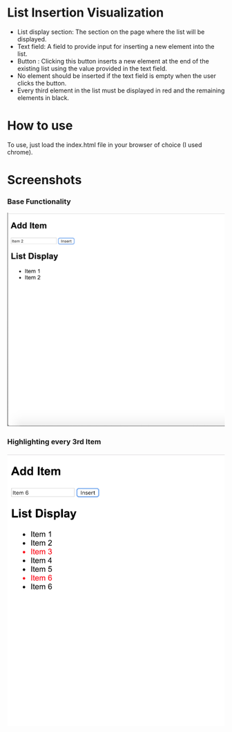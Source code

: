 # List Insertion Visualization

- List display section: The section on the page where the list will be displayed.
- Text field: A field to provide input for inserting a new element into the list.
- Button : Clicking this button inserts a new element at the end of the existing list using the value provided in the text field.
- No element should be inserted if the text field is empty when the user clicks the button.
- Every third element in the list must be displayed in red and the remaining elements in black.

# How to use
To use, just load the index.html file in your browser of choice (I used chrome).

# Screenshots

### Base Functionality
![Alt text](/src/screenshots/BaseFunctionality.png?raw=true "Base Functionality")

### Highlighting every 3rd Item
![Alt text](/src/screenshots/Highlight3rd.png?raw=true "Base Functionality")
